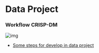 # Data Project

### Workflow CRISP-DM
![img](https://github.com/daniellj/DataScience/blob/master/DataProjectWorkflow/img/CRISP-DM_Process_Diagram.png)

* [Some steps for develop in data project](https://github.com/aakashtandel/misc_projects/blob/master/Data%20Science%20Workflow%20Project/Data%20Science%20Workflow.pdf)